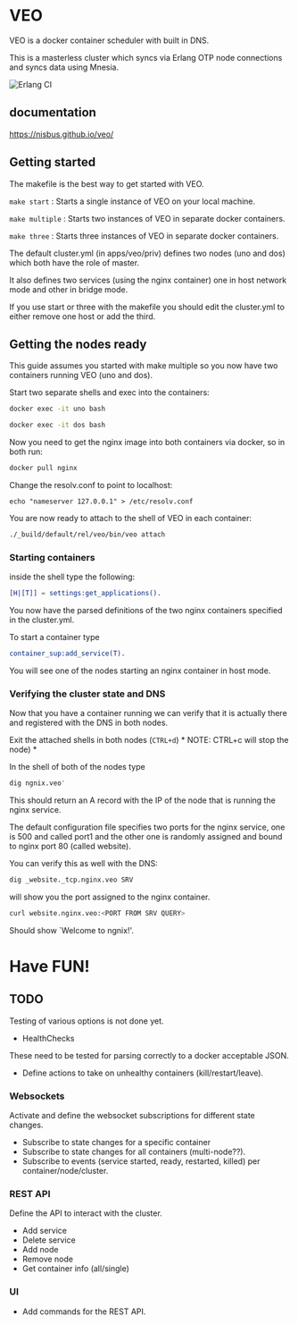 # VEO
  
VEO is a docker container scheduler with built in DNS.  
  
This is a masterless cluster which syncs via Erlang OTP node connections and syncs data using
Mnesia.
  
![Erlang CI](https://github.com/nisbus/veo/workflows/Erlang%20CI/badge.svg)  
  
## documentation   
  
https://nisbus.github.io/veo/  
  
## Getting started  
   
The makefile is the best way to get started with VEO.  
  
`make start` : Starts a single instance of VEO on your local machine.  
  
`make multiple` : Starts two instances of VEO in separate docker containers.  
  
`make three` : Starts three instances of VEO in separate docker containers.  
  
The default cluster.yml (in apps/veo/priv) defines two nodes (uno and dos) which both have the role of master.  
  
It also defines two services (using the nginx container) one in host network mode and other in bridge mode.  
  
If you use start or three with the makefile you should edit the cluster.yml to either remove one host or add the third.  
  
  
## Getting the nodes ready
  
This guide assumes you started with make multiple so you now have two containers running VEO (uno and dos).  
  
Start two separate shells and exec into the containers:  
  
```bash
docker exec -it uno bash
```  
  
```bash
docker exec -it dos bash
```  
  
Now you need to get the nginx image into both containers via docker, so in both run:  
  
```bash
docker pull nginx
```
  
Change the resolv.conf to point to localhost:   
```
echo "nameserver 127.0.0.1" > /etc/resolv.conf
```  
  
You are now ready to attach to the shell of VEO in each container: 
```bash
./_build/default/rel/veo/bin/veo attach
```
  
### Starting containers  
  
inside the shell type the following:   
```erlang
[H|[T]] = settings:get_applications().
```  
  
You now have the parsed definitions of the two nginx containers specified in the cluster.yml.  
   
To start a container type   
```erlang
container_sup:add_service(T).
```  
  
You will see one of the nodes starting an nginx container in host mode.  

### Verifying the cluster state and DNS  
  
Now that you have a container running we can verify that it is actually there and registered with the DNS in both nodes.  
  
Exit the attached shells in both nodes (`CTRL+d`) * NOTE: CTRL+c will stop the node) *  
  
In the shell of both of the nodes type   
```bash
dig ngnix.veo'
```  
  
This should return an A record with the IP of the node that is running the nginx service.  
  
The default configuration file specifies two ports for the nginx service, one is 500 and called port1 and the other one is randomly assigned and bound to nginx port 80 (called website).  
  
You can verify this as well with the DNS:  
  
```bash
dig _website._tcp.nginx.veo SRV
```  
will show you the port assigned to the nginx container.
  
```bash
curl website.nginx.veo:<PORT FROM SRV QUERY>
```  
Should show `Welcome to ngnix!'.
  
  
# Have FUN!  
  
TODO
----
  
Testing of various options is not done yet. 
  
* HealthChecks

These need to be tested for parsing correctly to a docker acceptable JSON.  
  
* Define actions to take on unhealthy containers (kill/restart/leave).  

### Websockets
Activate and define the websocket subscriptions for different state changes.  
  
* Subscribe to state changes for a specific container
* Subscribe to state changes for all containers (multi-node??).
* Subscribe to events (service started, ready, restarted, killed) per container/node/cluster.
  
### REST API
Define the API to interact with the cluster.  
* Add service  
* Delete service  
* Add node  
* Remove node  
* Get container info (all/single)  
  

### UI
* Add commands for the REST API.  



